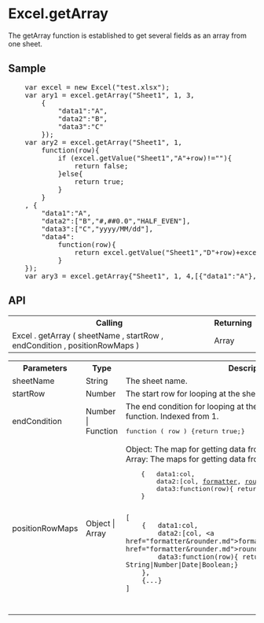<H1>Excel.getArray</H1>

The getArray function is established to get several fields as an array from one sheet.

<h2>Sample</h2>
<pre>
	var excel = new Excel("test.xlsx");
	var ary1 = excel.getArray("Sheet1", 1, 3, 
		{
			"data1":"A", 
			"data2":"B", 
			"data3":"C"
		});
	var ary2 = excel.getArray("Sheet1", 1, 
		function(row){
			if (excel.getValue("Sheet1","A"+row)!=""){
				return false;
			}else{
				return true;
			}
		}
	, {
		"data1":"A", 
		"data2":["B","#,##0.0","HALF_EVEN"], 
		"data3":["C","yyyy/MM/dd"], 
		"data4":
			function(row){
				return excel.getValue("Sheet1","D"+row)+excel.getValue("Sheet1","E"+row);
			}
	});
	var ary3 = excel.getArray{"Sheet1", 1, 4,[{"data1":"A"},{"data2":"A"}]};
</pre>

<h2>API</h2>

<table>
<tr><th>Calling</th><th>Returning</th></tr>
<tr><td>Excel . getArray ( sheetName , startRow , endCondition , positionRowMaps )</td><td>Array</td></tr>
</table>


<table>
<tr><th>Parameters</th><th>Type</th><th>Description</th></tr>
<tr><td>sheetName</td><td>String</td><td>The sheet name.</td></tr>
<tr><td>startRow</td><td>Number</td><td>The start row for looping at the sheet. Indexed from 1.</td></tr>
<tr><td>endCondition</td><td>Number | Function</td><td>The end condition for looping at the sheet. 
It is a number or a function.  Indexed from 1.
<pre>function ( row ) {return true;}</pre>
</td></tr>
<tr><td>positionRowMaps</td><td>Object | Array</td><td>
Object: The map for getting data from a row.<br>
Array: The maps for getting data from several rows.<br>
<pre>
	{	data1:col, 
		data2:[col, <a href="formatter&rounder.md">formatter</a>, <a href="formatter&rounder.md">rounder</a>], 
		data3:function(row){ return String|Number|Date|Boolean;} 
	}

	[
		{	data1:col, 
			data2:[col, <a href="formatter&rounder.md">formatter</a>, <a href="formatter&rounder.md">rounder</a>], 
			data3:function(row){ return String|Number|Date|Boolean;} 
		},
		{...}
	]
</pre>
</td></tr>

</table>

